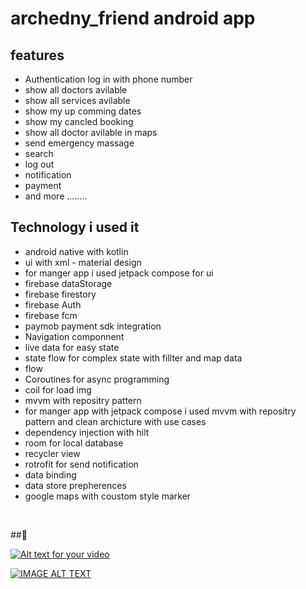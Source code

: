 # archedny_friend android app

## features
- Authentication log in with phone number
- show all doctors avilable
- show all services avilable
- show my up comming dates
- show my cancled booking
- show all doctor avilable in maps
- send emergency massage
- search
- log out
- notification
- payment
- and more ........

## Technology i used it
- android native with kotlin
- ui with xml - material design
- for manger app i used jetpack compose for ui
- firebase dataStorage
- firebase firestory
- firebase Auth
- firebase fcm
- paymob payment sdk integration
- Navigation componnent
- live data for easy state
- state flow for complex state with fillter and map data
- flow
- Coroutines for async programming
- coil for load img
- mvvm with repositry pattern
- for manger app with jetpack compose i used mvvm with repositry pattern and clean archicture with use cases 
- dependency injection with hilt
- room for local database
- recycler view
- rotrofit for send notification
- data binding
- data store prepherences
- google maps with coustom style marker
<br/>

##🌴

[![Alt text for your video](https://img.youtube.com/vi/YOUTUBE_VIDEO_ID_HERE/0.jpg)]([https://raw.githubusercontent.com/USERNAME/REPOSITORY/BRANCH/PATH/TO/VIDEO.mp4](https://github.com/softmohamedali/archedny_friend/blob/master/track_video.mp4))

[![IMAGE ALT TEXT](http://img.youtube.com/vi/GtlcOowVptU/0.jpg)](https://www.youtube.com/watch?v=GtlcOowVptU "Unity Snake Game")
